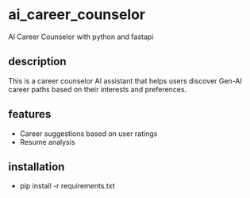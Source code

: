 # ai_career_counselor
AI Career Counselor with python and fastapi


## description
This is a career counselor AI assistant that helps users discover Gen-AI career paths based on their interests and preferences.

## features
- Career suggestions based on user ratings
- Resume analysis


## installation
- pip install -r requirements.txt




